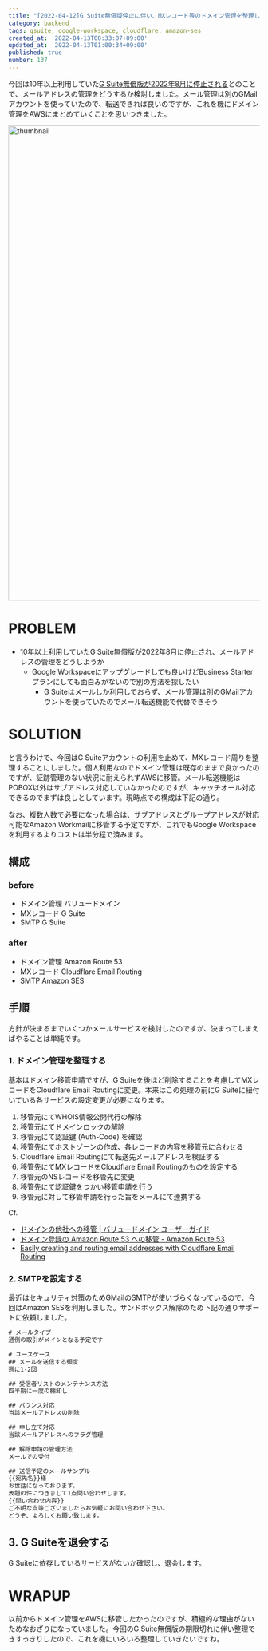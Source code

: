 ```yaml
---
title: "[2022-04-12]G Suite無償版停止に伴い、MXレコード等のドメイン管理を整理した"
category: backend
tags: gsuite, google-workspace, cloudflare, amazon-ses
created_at: '2022-04-13T00:33:07+09:00'
updated_at: '2022-04-13T01:00:34+09:00'
published: true
number: 137
---
```


今回は10年以上利用していた[G Suite無償版が2022年8月に停止される](https://support.google.com/a/answer/60217)とのことで、メールアドレスの管理をどうするか検討しました。メール管理は別のGMailアカウントを使っていたので、転送できれば良いのですが、これを機にドメイン管理をAWSにまとめていくことを思いつきました。

<img width="952" alt="thumbnail" src="https://img.esa.io/uploads/production/attachments/16651/2022/04/13/97367/51630abf-d1d2-4244-bf28-7820c1072275.jpg">

# PROBLEM
- 10年以上利用していたG Suite無償版が2022年8月に停止され、メールアドレスの管理をどうしようか
    - Google Workspaceにアップグレードしても良いけどBusiness Starterプランにしても面白みがないので別の方法を探したい
        - G Suiteはメールしか利用しておらず、メール管理は別のGMailアカウントを使っていたのでメール転送機能で代替できそう

# SOLUTION
と言うわけで、今回はG Suiteアカウントの利用を止めて、MXレコード周りを整理することにしました。個人利用なのでドメイン管理は既存のままで良かったのですが、証跡管理のない状況に耐えられずAWSに移管。メール転送機能はPOBOX以外はサブアドレス対応していなかったのですが、キャッチオール対応できるのでまずは良しとしています。現時点での構成は下記の通り。

なお、複数人数で必要になった場合は、サブアドレスとグループアドレスが対応可能なAmazon Workmailに移管する予定ですが、これでもGoogle Workspaceを利用するよりコストは半分程で済みます。

## 構成
### before
- ドメイン管理 バリュードメイン
- MXレコード G Suite
- SMTP G Suite

### after
- ドメイン管理 Amazon Route 53
- MXレコード Cloudflare Email Routing
- SMTP Amazon SES

## 手順
方針が決まるまでいくつかメールサービスを検討したのですが、決まってしまえばやることは単純です。

### 1. ドメイン管理を整理する
基本はドメイン移管申請ですが、G Suiteを後ほど削除することを考慮してMXレコードをCloudflare Email Routingに変更。本来はこの処理の前にG Suiteに紐付いている各サービスの設定変更が必要になります。

1. 移管元にてWHOIS情報公開代行の解除
2. 移管元にてドメインロックの解除
3. 移管元にて認証鍵 (Auth-Code) を確認
4. 移管先にてホストゾーンの作成、各レコードの内容を移管元に合わせる
5. Cloudflare Email Routingにて転送先メールアドレスを検証する
6. 移管先にてMXレコードをCloudflare Email Routingのものを設定する
7. 移管元のNSレコードを移管先に変更
8. 移管先にて認証鍵をつかい移管申請を行う
9. 移管元に対して移管申請を行った旨をメールにて連携する

Cf.
- [ドメインの他社への移管 | バリュードメイン ユーザーガイド](https://www.value-domain.com/userguide/manual/transferother)
- [ドメイン登録の Amazon Route 53 への移管 - Amazon Route 53](https://docs.aws.amazon.com/ja_jp/Route53/latest/DeveloperGuide/domain-transfer-to-route-53.html#domain-transfer-to-route-53-request-transfer)
- [Easily creating and routing email addresses with Cloudflare Email Routing](https://blog.cloudflare.com/introducing-email-routing/)

### 2. SMTPを設定する
最近はセキュリティ対策のためGMailのSMTPが使いづらくなっているので、今回はAmazon SESを利用しました。サンドボックス解除のため下記の通りサポートに依頼しました。

```txt
# メールタイプ
通例の取引がメインとなる予定です

# ユースケース
## メールを送信する頻度
週に1-2回

## 受信者リストのメンテナンス方法
四半期に一度の棚卸し

## バウンス対応
当該メールアドレスの削除

## 申し立て対応
当該メールアドレスへのフラグ管理

## 解除申請の管理方法
メールでの受付

## 送信予定のメールサンプル
{{宛先名}}様
お世話になっております。
表題の件につきまして1点問い合わせします。
{{問い合わせ内容}}
ご不明な点等ございましたらお気軽にお問い合わせ下さい。
どうぞ、よろしくお願い致します。
```

## 3. G Suiteを退会する
G Suiteに依存しているサービスがないか確認し、退会します。

# WRAPUP
以前からドメイン管理をAWSに移管したかったのですが、積極的な理由がないためなおざりになっていました。今回のG Suite無償版の期限切れに伴い整理できすっきりしたので、これを機にいろいろ整理していきたいですね。
